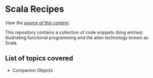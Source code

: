 Scala Recipes
================================

*View the [source of this content](https://github.com/donigian/scalaRecipes/tree/master/src).*

This repository contains a collection of code snippets (blog entries) illustrating functional programming and the alien technology known as Scala.

List of topics covered
-------------------------

* Companion Objects

